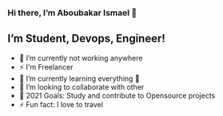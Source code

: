 ### Hi there, I’m Aboubakar Ismael 👋
## I’m Student, Devops, Engineer!
- 🔭 I’m currently not working anywhere
- ⚡ I'm Freelancer
- 🌱 I’m currently learning everything 🤣
- 👯 I’m looking to collaborate with other
- 🥅 2021 Goals: Study and contribute to Opensource projects
- ⚡ Fun fact: I love to travel

